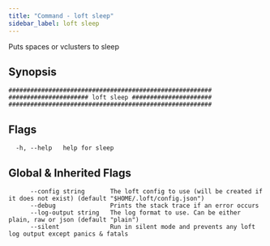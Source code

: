 ```yaml
---
title: "Command - loft sleep"
sidebar_label: loft sleep
---
```



Puts spaces or vclusters to sleep

## Synopsis

```
########################################################
###################### loft sleep ######################
########################################################
```


## Flags

```
  -h, --help   help for sleep
```


## Global & Inherited Flags

```
      --config string       The loft config to use (will be created if it does not exist) (default "$HOME/.loft/config.json")
      --debug               Prints the stack trace if an error occurs
      --log-output string   The log format to use. Can be either plain, raw or json (default "plain")
      --silent              Run in silent mode and prevents any loft log output except panics & fatals
```

